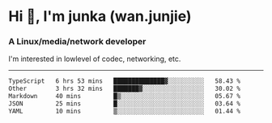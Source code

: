 
<h1 >Hi 👋, I'm junka (wan.junjie)</h1>
<h3 >A Linux/media/network developer</h3>


I'm interested in lowlevel of codec, networking, etc.


---

<!--START_SECTION:waka-->

```txt
TypeScript   6 hrs 53 mins   ██████████████▓░░░░░░░░░░   58.43 %
Other        3 hrs 32 mins   ███████▓░░░░░░░░░░░░░░░░░   30.02 %
Markdown     40 mins         █▒░░░░░░░░░░░░░░░░░░░░░░░   05.67 %
JSON         25 mins         █░░░░░░░░░░░░░░░░░░░░░░░░   03.64 %
YAML         10 mins         ▒░░░░░░░░░░░░░░░░░░░░░░░░   01.44 %
```

<!--END_SECTION:waka-->
